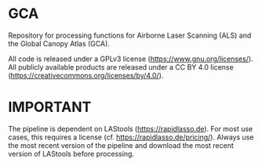 # GCA
Repository for processing functions for Airborne Laser Scanning (ALS) and the Global Canopy Atlas (GCA).

All code is released under a GPLv3 license (https://www.gnu.org/licenses/).
All publicly available products are released under a CC BY 4.0 license (https://creativecommons.org/licenses/by/4.0/).

# IMPORTANT 
The pipeline is dependent on LAStools (https://rapidlasso.de). For most use cases, this requires a license (cf. https://rapidlasso.de/pricing/).
Always use the most recent version of the pipeline and download the most recent version of LAStools before processing.
